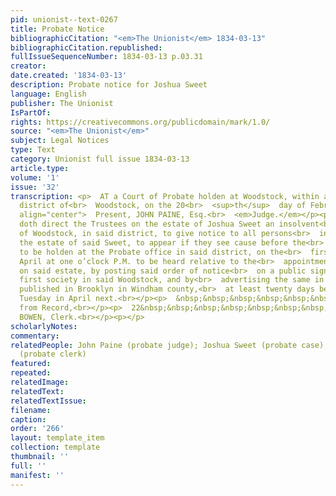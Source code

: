 ```yaml
---
pid: unionist--text-0267
title: Probate Notice
bibliographicCitation: "<em>The Unionist</em> 1834-03-13"
bibliographicCitation.republished: 
fullIssueSequenceNumber: 1834-03-13 p.03.31
creator: 
date.created: '1834-03-13'
description: Probate notice for Joshua Sweet
language: English
publisher: The Unionist
IsPartOf: 
rights: https://creativecommons.org/publicdomain/mark/1.0/
source: "<em>The Unionist</em>"
subject: Legal Notices
type: Text
category: Unionist full issue 1834-03-13
article.type: 
volume: '1'
issue: '32'
transcription: <p>  AT a Court of Probate holden at Woodstock, within and for the
  district of<br>  Woodstock, on the 20<br>  <sup>th</sup>  day of February, 1834.<br></p><p
  align="center">  Present, JOHN PAINE, Esq.<br>  <em>Judge.</em></p><p>  This court
  doth direct the Trustees on the estate of Joshua Sweet an insolvent<br>  debtor,
  of Woodstock, in said district, to give notice to all persons<br>  interested in
  the estate of said Sweet, to appear if they see cause before the<br>  Court of Probate,
  to be holden at the Probate office in said district, on the<br>  first Tuesday of
  April at one o’clock P.M. to be heard relative to the<br>  appointment of Commissioners
  on said estate, by posting said order of notice<br>  on a public sign-post in the
  first society in said Woodstock, and by<br>  advertising the same in a newspaper
  published in Brooklyn in Windham county,<br>  at least twenty days before said first
  Tuesday in April next.<br></p><p>  &nbsp;&nbsp;&nbsp;&nbsp;&nbsp;&nbsp;&nbsp;&nbsp;&nbsp;&nbsp;&nbsp;&nbsp;&nbsp;&nbsp;&nbsp;&nbsp;&nbsp;&nbsp;&nbsp;&nbsp;&nbsp;&nbsp;&nbsp;<br>  Certified
  from Record,<br></p><p>  22&nbsp;&nbsp;&nbsp;&nbsp;&nbsp;&nbsp;&nbsp;&nbsp;&nbsp;&nbsp;&nbsp;&nbsp;&nbsp;&nbsp;&nbsp;&nbsp;&nbsp;&nbsp;&nbsp;&nbsp;&nbsp;&nbsp;&nbsp;&nbsp;&nbsp;&nbsp;&nbsp;&nbsp;&nbsp;&nbsp;&nbsp;&nbsp;&nbsp;&nbsp;&nbsp;&nbsp;&nbsp;&nbsp;&nbsp;&nbsp;&nbsp;&nbsp;&nbsp;<br>  GEORGE
  BOWEN, Clerk.<br></p><p></p>
scholarlyNotes: 
commentary: 
relatedPeople: John Paine (probate judge); Joshua Sweet (probate case); George Bowen
  (probate clerk)
featured: 
repeated: 
relatedImage: 
relatedText: 
relatedTextIssue: 
filename: 
caption: 
order: '266'
layout: template_item
collection: template
thumbnail: ''
full: ''
manifest: ''
---
```

